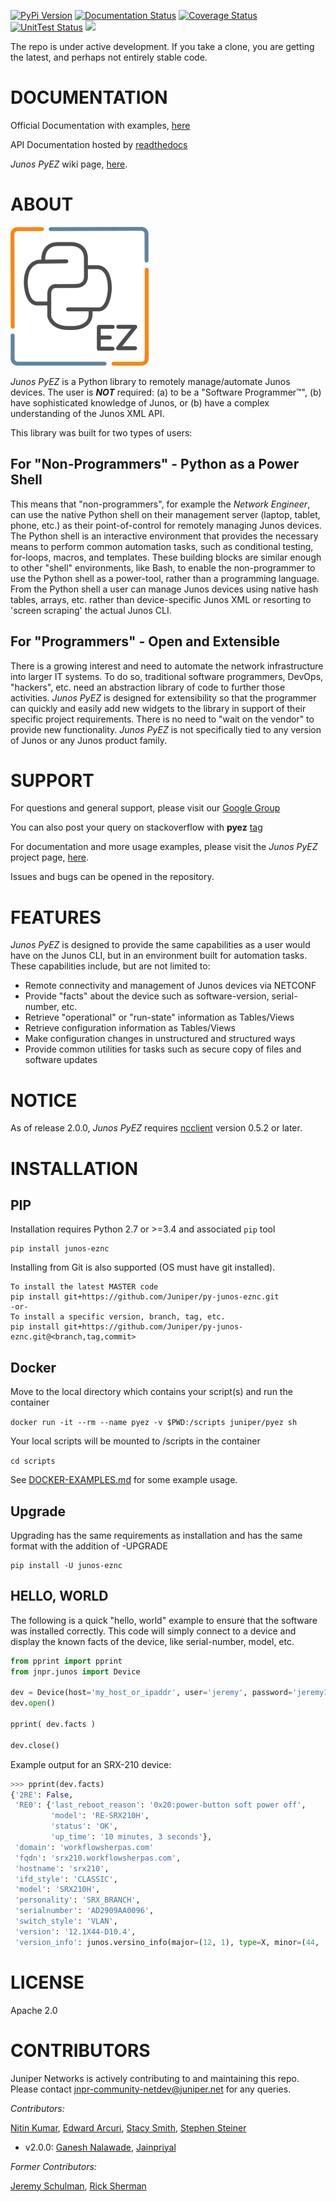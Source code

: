 [![PyPi Version](https://img.shields.io/pypi/v/junos-eznc.svg)](https://pypi.python.org/pypi/junos-eznc/)
[![Documentation Status](https://readthedocs.org/projects/junos-pyez/badge/?version=stable)](http://junos-pyez.readthedocs.io)
[![Coverage Status](https://img.shields.io/coveralls/Juniper/py-junos-eznc.svg)](https://coveralls.io/r/Juniper/py-junos-eznc)
[![UnitTest Status](https://travis-ci.org/Juniper/py-junos-eznc.svg?branch=master)](https://travis-ci.org/Juniper/py-junos-eznc)
[![](https://images.microbadger.com/badges/image/juniper/pyez.svg)](https://microbadger.com/images/juniper/pyez)

The repo is under active development.  If you take a clone, you are getting the latest, and perhaps not entirely stable code.  

# DOCUMENTATION

Official Documentation with examples, [here](http://www.juniper.net/techpubs/en_US/release-independent/junos-pyez/information-products/pathway-pages/index.html)

API Documentation hosted by [readthedocs](http://junos-pyez.readthedocs.org)

_Junos PyEZ_ wiki page, [here](http://forums.juniper.net/t5/Automation/Where-can-I-learn-more-about-Junos-PyEZ/ta-p/280496).


# ABOUT

![PyEZ logo](static/PyEZ.png?raw=true "PyEZ logo")

_Junos PyEZ_ is a Python library to remotely manage/automate Junos devices.  The user is ***NOT*** required: (a) to be a "Software Programmer™", (b) have sophisticated knowledge of Junos, or (b) have a complex understanding of the Junos XML API.  

This library was built for two types of users:

## For "Non-Programmers" - Python as a Power Shell

This means that "non-programmers", for example the _Network Engineer_, can use the native Python shell on their management server (laptop, tablet, phone, etc.) as their point-of-control for remotely managing Junos devices. The Python shell is an interactive environment that provides the necessary means to perform common automation tasks, such as conditional testing, for-loops, macros, and templates.  These building blocks are similar enough to other "shell" environments, like Bash, to enable the non-programmer to use the Python shell as a power-tool, rather than a programming language.  From the Python shell a user can manage Junos devices using native hash tables, arrays, etc. rather than device-specific Junos XML or resorting to 'screen scraping' the actual Junos CLI.

## For "Programmers" - Open and Extensible

There is a growing interest and need to automate the network infrastructure into larger IT systems.  To do so, traditional software programmers, DevOps, "hackers", etc. need an abstraction library of code to further those activities.  _Junos PyEZ_ is designed for extensibility so that the programmer can quickly and easily add new widgets to the library in support of their specific project requirements.  There is no need to "wait on the vendor" to provide new functionality.   _Junos PyEZ_ is not specifically tied to any version of Junos or any Junos product family.

# SUPPORT

For questions and general support, please visit our [Google Group](https://groups.google.com/forum/#!forum/junos-python-ez)

You can also post your query on stackoverflow with __pyez__ [tag](http://stackoverflow.com/questions/tagged/pyez)

For documentation and more usage examples, please visit the _Junos PyEZ_ project page, [here](http://forums.juniper.net/t5/Automation/Where-can-I-learn-more-about-Junos-PyEZ/ta-p/280496).

Issues and bugs can be opened in the repository.

# FEATURES

_Junos PyEZ_ is designed to provide the same capabilities as a user would have on the Junos CLI, but in an environment built for automation tasks.  These capabilities include, but are not limited to:

* Remote connectivity and management of Junos devices via NETCONF
* Provide "facts" about the device such as software-version, serial-number, etc.
* Retrieve "operational" or "run-state" information as Tables/Views
* Retrieve configuration information as Tables/Views
* Make configuration changes in unstructured and structured ways
* Provide common utilities for tasks such as secure copy of files and software updates

# NOTICE

As of release 2.0.0, _Junos PyEZ_ requires [ncclient](https://pypi.python.org/pypi/ncclient) version 0.5.2 or later.

# INSTALLATION

## PIP

Installation requires Python 2.7 or >=3.4 and associated `pip` tool

    pip install junos-eznc

Installing from Git is also supported (OS must have git installed).

	To install the latest MASTER code
	pip install git+https://github.com/Juniper/py-junos-eznc.git
	-or-
	To install a specific version, branch, tag, etc.
	pip install git+https://github.com/Juniper/py-junos-eznc.git@<branch,tag,commit>

## Docker

Move to the local directory which contains your script(s) and run the container

`docker run -it --rm --name pyez -v $PWD:/scripts juniper/pyez sh`

Your local scripts will be mounted to /scripts in the container

`cd scripts`

See [DOCKER-EXAMPLES.md](https://github.com/Juniper/py-junos-eznc/blob/master/DOCKER-EXAMPLES.md) for some example usage.

## Upgrade

Upgrading has the same requirements as installation and has the same format with the addition of -UPGRADE

	pip install -U junos-eznc


## HELLO, WORLD

The following is a quick "hello, world" example to ensure that the software was installed correctly.  This code will simply connect to a device and display the known facts of the device, like serial-number, model, etc.

````python
from pprint import pprint
from jnpr.junos import Device

dev = Device(host='my_host_or_ipaddr', user='jeremy', password='jeremy123' )
dev.open()

pprint( dev.facts )

dev.close()
````
Example output for an SRX-210 device:
````python
>>> pprint(dev.facts)
{'2RE': False,
 'RE0': {'last_reboot_reason': '0x20:power-button soft power off',
         'model': 'RE-SRX210H',
         'status': 'OK',
         'up_time': '10 minutes, 3 seconds'},
 'domain': 'workflowsherpas.com'         
 'fqdn': 'srx210.workflowsherpas.com',
 'hostname': 'srx210',
 'ifd_style': 'CLASSIC',
 'model': 'SRX210H',
 'personality': 'SRX_BRANCH',
 'serialnumber': 'AD2909AA0096',
 'switch_style': 'VLAN',
 'version': '12.1X44-D10.4',
 'version_info': junos.versino_info(major=(12, 1), type=X, minor=(44, 'D', 10), build=4)}
````

# LICENSE

Apache 2.0

# CONTRIBUTORS

Juniper Networks is actively contributing to and maintaining this repo. Please contact jnpr-community-netdev@juniper.net for any queries.

*Contributors:*

[Nitin Kumar](https://github.com/vnitinv), [Edward Arcuri](https://github.com/sdndude), [Stacy Smith](https://github.com/stacywsmith), [Stephen Steiner](https://github.com/ntwrkguru)

* v2.0.0: [Ganesh Nalawade](https://github.com/ganeshrn), [Jainpriyal](https://github.com/Jainpriyal)

*Former Contributors:*

[Jeremy Schulman](https://github.com/jeremyschulman), [Rick Sherman](https://github.com/shermdog)
